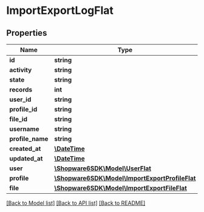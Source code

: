 # ImportExportLogFlat

## Properties
Name | Type | Description | Notes
------------ | ------------- | ------------- | -------------
**id** | **string** |  | [optional] 
**activity** | **string** |  | 
**state** | **string** |  | 
**records** | **int** |  | 
**user_id** | **string** |  | [optional] 
**profile_id** | **string** |  | [optional] 
**file_id** | **string** |  | [optional] 
**username** | **string** |  | [optional] 
**profile_name** | **string** |  | [optional] 
**created_at** | [**\DateTime**](\DateTime.md) |  | 
**updated_at** | [**\DateTime**](\DateTime.md) |  | 
**user** | [**\Shopware6SDK\Model\UserFlat**](UserFlat.md) |  | [optional] 
**profile** | [**\Shopware6SDK\Model\ImportExportProfileFlat**](ImportExportProfileFlat.md) |  | [optional] 
**file** | [**\Shopware6SDK\Model\ImportExportFileFlat**](ImportExportFileFlat.md) |  | [optional] 

[[Back to Model list]](../../README.md#documentation-for-models) [[Back to API list]](../../README.md#documentation-for-api-endpoints) [[Back to README]](../../README.md)

